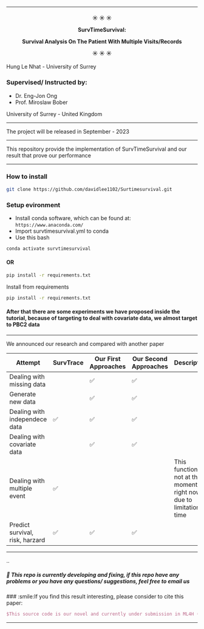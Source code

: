 ----------
<h4 align="center">
   ☀️ ☀️ ☀️  

SurvTimeSurvival:

Survival Analysis On The Patient With Multiple Visits/Records

☀️ ☀️ ☀️
</h4>

Hung Le Nhat - University of Surrey

### Supervised/ Instructed by:

- Dr. Eng-Jon Ong
- Prof. Miroslaw Bober

University of Surrey - United Kingdom
__________
The project will be released in September - 2023

__________
This repository provide the implementation of SurvTimeSurvival and our result that prove our performance

----------

### How to install

```bash
git clone https://github.com/davidlee1102/Surtimesurvival.git
```

### Setup evironment

- Install conda software, which can be found at: `https://www.anaconda.com/`
- Import survtimesurvival.yml to conda
- Use this bash

```bash
conda activate survtimesurvival
```

#### OR

```bash
pip install -r requirements.txt
```

Install from requirements

```bash
pip install -r requirements.txt
```

#### After that there are some experiments we have proposed inside the tutorial, because of targeting to deal with covariate data, we almost target to PBC2 data

----------
We announced our research and compared with another paper

| Attempt                         | SurvTrace | Our First Approaches | Our Second Approaches | Description                                                            |
|---------------------------------|-----------|----------------------|-----------------------|------------------------------------------------------------------------|
| Dealing with missing data       |           | ✅                    | ✅                     |                                                                        |
| Generate new data               |           | ✅                    | ✅                     |                                                                        |
| Dealing with independece data   | ✅         | ✅                    | ✅                     |                                                                        |
| Dealing with covariate data     |           | ✅                    | ✅                     |                                                                        | 
| Dealing with multiple event     | ✅         |                      |                       | This function is not at the moment right now due to limitation in time |
| Predict survival, risk, harzard | ✅         | ✅                    | ✅                     |                                                                        |

__________

..
<h5 align="left">
🤘 This repo is currently developing and fixing, if this repo have any problems or you have any questions/ suggestions, feel free to email us
</h5>
### :smile:If you find this result interesting, please consider to cite this paper:


```latex
$This source code is our novel and currently under submission in ML4H (2023)$
```

---
